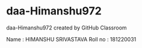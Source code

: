 # daa-Himanshu972
daa-Himanshu972 created by GitHub Classroom

Name     :    HIMANSHU SRIVASTAVA 
Roll no   :    181220031
